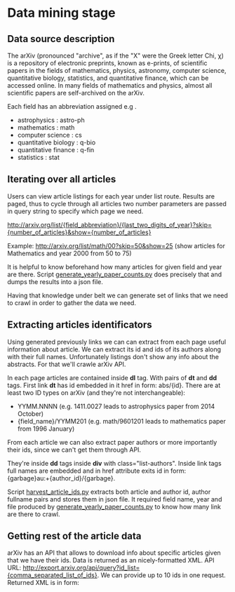 Data mining stage
=================

Data source description
-----------------------

The arXiv (pronounced "archive", as if the "X" were the Greek letter Chi, χ) is a repository of electronic preprints, known as e-prints, of scientific papers in the fields of mathematics, physics, astronomy, computer science, quantitative biology, statistics, and quantitative finance, which can be accessed online. In many fields of mathematics and physics, almost all scientific papers are self-archived on the arXiv.

Each field has an abbreviation assigned e.g . 

- astrophysics : astro-ph
- mathematics : math
- computer science : cs
- quantitative biology : q-bio
- quantitative finance : q-fin
- statistics : stat

Iterating over all articles
---------------------------

Users can view article listings for each year under list route. Results are paged, thus to cycle through all articles two number parameters are passed in query string to specify which page we need.

http://arxiv.org/list/{field_abbreviation}/{last_two_digits_of_year}?skip={number_of_articles}&show={number_of_articles}

Example: http://arxiv.org/list/math/00?skip=50&show=25 (show articles for Mathematics and year 2000 from 50 to 75)

It is helpful to know beforehand how many articles for given field and year are there. Script [generate_yearly_paper_counts.py](../generate_yearly_paper_counts.py) does precisely that and dumps the results into a json file.

Having that knowledge under belt we can generate set of links that we need to crawl in order to gather the data we need.

Extracting articles identificators
----------------------------------

Using generated previously links we can can extract from each page useful information about article. We can extract its id and ids of its authors along with their full names. Unfortunately listings don't show any info about the abstracts. For that we'll crawle arXiv API.

In each page articles are contained inside __dl__ tag. With pairs of __dt__ and __dd__ tags. First link __dt__ has id embedded in it href in form: abs/{id}. There are at least two ID types on arXiv (and they're not interchangeable): 

- YYMM.NNNN (e.g. 1411.0027 leads to astrophysics paper from 2014 October)
- {field_name}/YYMM201 (e.g. math/9601201 leads to mathematics paper from 1996 January)

From each article we can also extract paper authors or more importantly their ids, since we can't get them through API.

They're inside __dd__ tags inside __div__ with class="list-authors". Inside link tags full names are embedded and in href attribute exits id in form: {garbage}au:+{author_id}/{garbage}.

Script [harvest_article_ids.py](../harvest_article_ids.py) extracts both article and author id, author fullname pairs and stores them in json file. It required field name, year and file produced by [generate_yearly_paper_counts.py](../generate_yearly_paper_counts.py) to know how many link are there to crawl.

Getting rest of the article data
--------------------------------

arXiv has an API that allows to download info about specific articles given that we have their ids. Data is returned as an nicely-formatted XML. API URL: http://export.arxiv.org/api/query?id_list={comma_separated_list_of_ids}. We can provide up to 10 ids in one request. Returned XML is in form:


